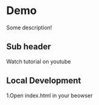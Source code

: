  # Demo
 
 
Some description!

## Sub header

Watch tutorial on youtube


## Local Development

1.Open index.html in your beowser
